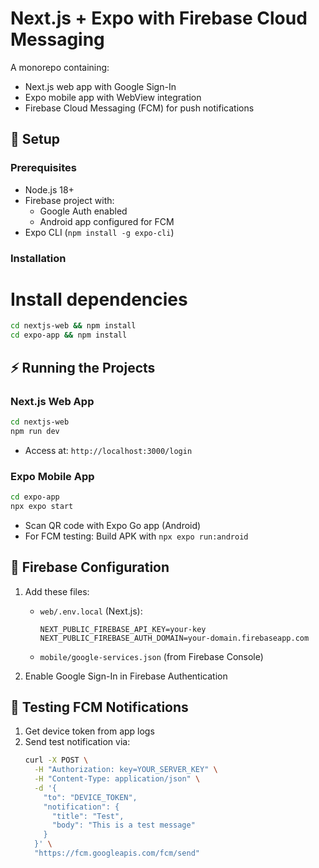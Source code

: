 # Next.js + Expo with Firebase Cloud Messaging

A monorepo containing:
- Next.js web app with Google Sign-In
- Expo mobile app with WebView integration
- Firebase Cloud Messaging (FCM) for push notifications

## 🚀 Setup

### Prerequisites
- Node.js 18+
- Firebase project with:
  - Google Auth enabled
  - Android app configured for FCM
- Expo CLI (`npm install -g expo-cli`)

### Installation
# Install dependencies
```bash
cd nextjs-web && npm install
cd expo-app && npm install
```

## ⚡ Running the Projects

### Next.js Web App
```bash
cd nextjs-web
npm run dev
```
- Access at: `http://localhost:3000/login`

### Expo Mobile App
```bash
cd expo-app
npx expo start
```
- Scan QR code with Expo Go app (Android)
- For FCM testing: Build APK with `npx expo run:android`

## 🔐 Firebase Configuration

1. Add these files:
   - `web/.env.local` (Next.js):
     ```env
     NEXT_PUBLIC_FIREBASE_API_KEY=your-key
     NEXT_PUBLIC_FIREBASE_AUTH_DOMAIN=your-domain.firebaseapp.com
     ```
   - `mobile/google-services.json` (from Firebase Console)

2. Enable Google Sign-In in Firebase Authentication

## 📱 Testing FCM Notifications
1. Get device token from app logs
2. Send test notification via:
   ```bash
   curl -X POST \
     -H "Authorization: key=YOUR_SERVER_KEY" \
     -H "Content-Type: application/json" \
     -d '{
       "to": "DEVICE_TOKEN",
       "notification": {
         "title": "Test",
         "body": "This is a test message"
       }
     }' \
     "https://fcm.googleapis.com/fcm/send"
   ```
